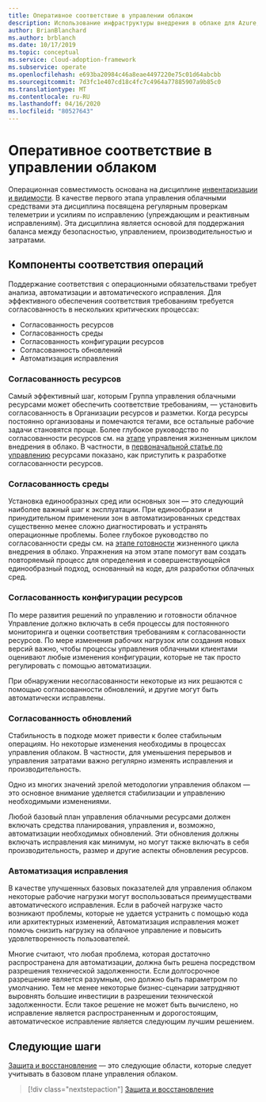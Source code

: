 ```yaml
---
title: Оперативное соответствие в управлении облаком
description: Использование инфраструктуры внедрения в облаке для Azure, чтобы узнать, как обеспечить соответствие рабочим обязательствам.
author: BrianBlanchard
ms.author: brblanch
ms.date: 10/17/2019
ms.topic: conceptual
ms.service: cloud-adoption-framework
ms.subservice: operate
ms.openlocfilehash: e693ba20984c46a8eae4497220e75c01d64abcbb
ms.sourcegitcommit: 7d3fc1e407cd18c4fc7c4964a77885907a9b85c0
ms.translationtype: MT
ms.contentlocale: ru-RU
ms.lasthandoff: 04/16/2020
ms.locfileid: "80527643"
---
```

# <a name="operational-compliance-in-cloud-management"></a>Оперативное соответствие в управлении облаком

Операционная совместимость основана на дисциплине [инвентаризации и видимости](./inventory.md). В качестве первого этапа управления облачными средствами эта дисциплина посвящена регулярным проверкам телеметрии и усилиям по исправлению (упреждающим и реактивным исправлениям). Эта дисциплина является основой для поддержания баланса между безопасностью, управлением, производительностью и затратами.

## <a name="components-of-operations-compliance"></a>Компоненты соответствия операций

Поддержание соответствия с операционными обязательствами требует анализа, автоматизации и автоматического исправления. Для эффективного обеспечения соответствия требованиям требуется согласованность в нескольких критических процессах:

- Согласованность ресурсов
- Согласованность среды
- Согласованность конфигурации ресурсов
- Согласованность обновлений
- Автоматизация исправления

### <a name="resource-consistency"></a>Согласованность ресурсов

Самый эффективный шаг, которым Группа управления облачными ресурсами может обеспечить соответствие требованиям, — установить согласованность в Организации ресурсов и разметки. Когда ресурсы постоянно организованы и помечаются тегами, все остальные рабочие задачи становятся проще. Более глубокое руководство по согласованности ресурсов см. на [этапе](../../govern/index.md) управления жизненным циклом внедрения в облако. В частности, в [первоначальной статье по управлению](../../govern/initial-foundation.md) ресурсами показано, как приступить к разработке согласованности ресурсов.

### <a name="environment-consistency"></a>Согласованность среды

Установка единообразных сред или основных зон — это следующий наиболее важный шаг к эксплуатации. При единообразии и принудительном применении зон в автоматизированных средствах существенно менее сложно диагностировать и устранять операционные проблемы. Более глубокое руководство по согласованности среды см. на [этапе готовности](../../ready/index.md) жизненного цикла внедрения в облако. Упражнения на этом этапе помогут вам создать повторяемый процесс для определения и совершенствующейся единообразный подход, основанный на коде, для разработки облачных сред.

### <a name="resource-configuration-consistency"></a>Согласованность конфигурации ресурсов

По мере развития решений по управлению и готовности облачное Управление должно включать в себя процессы для постоянного мониторинга и оценки соответствия требованиям к согласованности ресурсов. По мере изменения рабочих нагрузок или создания новых версий важно, чтобы процессы управления облачными клиентами оценивают любые изменения конфигурации, которые не так просто регулировать с помощью автоматизации.

При обнаружении несогласованности некоторые из них решаются с помощью согласованности обновлений, и другие могут быть автоматически исправлены.

### <a name="update-consistency"></a>Согласованность обновлений

Стабильность в подходе может привести к более стабильным операциям. Но некоторые изменения необходимы в процессах управления облаком. В частности, для уменьшения перерывов и управления затратами важно регулярно изменять исправления и производительность.

Одно из многих значений зрелой методологии управления облаком — это основное внимание уделяется стабилизации и управлению необходимыми изменениями.

Любой базовый план управления облачными ресурсами должен включать средства планирования, управления и, возможно, автоматизации необходимых обновлений. Эти обновления должны включать исправления как минимум, но могут также включать в себя производительность, размер и другие аспекты обновления ресурсов.

### <a name="remediation-automation"></a>Автоматизация исправления

В качестве улучшенных базовых показателей для управления облаком некоторые рабочие нагрузки могут воспользоваться преимуществами автоматического исправления. Если в рабочей нагрузке часто возникают проблемы, которые не удается устранить с помощью кода или архитектурных изменений, Автоматизация исправления может помочь снизить нагрузку на облачное управление и повысить удовлетворенность пользователей.

Многие считают, что любая проблема, которая достаточно распространена для автоматизации, должна быть решена посредством разрешения технической задолженности. Если долгосрочное разрешение является разумным, оно должно быть параметром по умолчанию. Тем не менее некоторые бизнес-сценарии затрудняют выровнять большие инвестиции в разрешении технической задолженности. Если такое решение не может быть вычислено, но исправление является распространенным и дорогостоящим, автоматическое исправление является следующим лучшим решением.

## <a name="next-steps"></a>Следующие шаги

[Защита и восстановление](./protect.md) — это следующие области, которые следует учитывать в базовом плане управления облаком.

> [!div class="nextstepaction"]
> [Защита и восстановление](./protect.md)
